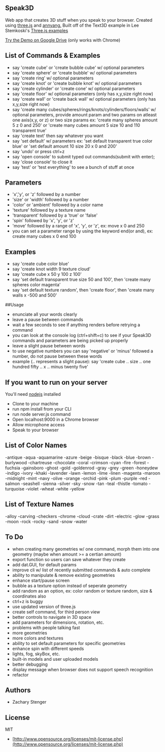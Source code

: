 ## Speak3D

Web app that creates 3D stuff when you speak to your browser. 
Created using [three.js](http://threejs.org) and [annyang.](https://www.talater.com/annyang/) 
Built off of the Text3D example in Lee Stemkoski's
[Three.js examples](http://stemkoski.github.io/Three.js/index.html)

[Try the Demo on Google Drive](http://googledrive.com/host/0B5KjNubMIcDvSnNtVnhNemsxd2M/index.html) (only works with Chrome)

## List of Commands & Examples

  - say 'create cube' or 'create bubble cube' w/ optional parameters
  - say 'create sphere' or 'create bubble' w/ optional parameters
  - say 'create ring' w/ optional parameters
  - say 'create knot' or 'create bubble knot' w/ optional parameters
  - say 'create cylinder' or 'create cone' w/ optional parameters
  - say 'create floor' w/ optional parameters (only has x,y,size right now)
  - say 'create wall' or 'create back wall' w/ optional parameters (only has x,y,size right now)
  - say 'create many cubes/spheres/rings/knots/cylinders/floors/walls' w/ optional parameters, provide amount param and two params on atleast one axis(x,y, or z) or two size params ex: 'create many spheres amount 5 z 0 and 250' or 'create many cubes amount 5 size 10 and 110 transparent true'
  - say 'create text' then say whatever you want
  - say 'set default' w/ parameters ex: 'set default transparent true color blue' or 'set default amount 10 size 20 x 0 and 200'
  - say 'undo' or press ctrl+z
  - say 'open console' to submit typed out commands(submit with enter); say 'close console' to close it
  - say 'test' or 'test everything' to see a bunch of stuff at once

## Parameters

  - 'x','y', or 'z' followed by a number
  - 'size' or 'width' followed by a number
  - 'color' or 'ambient' followed by a color name
  - 'texture' followed by a texture name
  - 'transparent' followed by a 'true' or 'false'
  - 'spin' followed by 'x', 'y', or 'z'
  - 'move' followed by a range of 'x', 'y', or 'z', ex: move x 0 and 250
  - you can set a parameter range by using the keyword end(or and), ex: create many cubes x 0 end 100

## Examples

  - say 'create cube color blue'
  - say 'create knot width 9 texture cloud'
  - say 'create cube x 50 y 100 z 100' 
  - say 'set default transparent true size 50 and 100', then 'create many spheres color magenta'
  - say 'set default texture random', then 'create floor', then 'create many walls x -500 and 500'


##Usage

  - enunciate all your words clearly
  - leave a pause between commands
  - wait a few seconds to see if anything renders before retrying a command
  - you can look at the console log (ctrl+shift+c) to see if your Speak3D commands and parameters are being picked up properly
  - leave a slight pause between words
  - to use negative numbers you can say 'negative' or 'minus' followed a number, do not pause between these words
  - example (.. represents a slight pause): say 'create cube .. size .. one hundred fifty .. x .. minus twenty five'

## If you want to run on your server 

You'll need [nodejs](http://nodejs.org/) installed
  - Clone to your machine
  - run npm install from your CLI
  - run node server.js command
  - Open localhost:9000 in a Chrome browser
  - Allow microphone access
  - Speak to your browser

## List of Color Names

  -antique
  -aqua
  -aquamarine
  -azure
  -beige
  -bisque
  -black
  -blue
  -brown
  -burlywood
  -chartreuse
  -chocolate
  -coral
  -crimson
  -cyan
  -fire
  -forest
  -fuchsia
  -gainsboro
  -ghost
  -gold
  -goldenrod
  -gray
  -grey
  -green
  -honeydew
  -indigo
  -ivory
  -khaki
  -lavender
  -lawn
  -lemon
  -lime
  -linen
  -magenta
  -maroon
  -midnight
  -mint
  -navy
  -olive
  -orange
  -orchid
  -pink
  -plum
  -purple
  -red
  -salmon
  -seashell
  -sienna
  -silver
  -sky
  -snow
  -tan
  -teal
  -thistle
  -tomato
  -turquoise
  -violet
  -wheat
  -white
  -yellow

## List of Texture Names
  
  -alloy
  -carving
  -checkers
  -chrome
  -cloud
  -crate
  -dirt
  -electric
  -glow
  -grass
  -moon
  -rock
  -rocky
  -sand
  -snow
  -water

## To Do

  - when creating many geometries w/ one command, morph them into one geometry (maybe when amount >= a certian amount)
  - export function so users can save whatever they create
  - add dat.GUI, for default params
  - improve cli w/ list of recently submitted commands & auto complete
  - ability to manipulate & remove existing geometries
  - enhance start/pause screen
  - bubble as a texture option instead of seperate geometry
  - add random as an option, ex: color random or texture random, size & coordinates also
  - ctrl+z is buggy
  - use updated version of three.js
  - create self command, for third person view
  - better controls to navigate in 3D space
  - add parameters for dimensions, rotation, etc.
  - problems with people talking fast
  - more geometries
  - more colors and textures
  - ability to set default parameters for specific geometries 
  - enhance spin with different speeds
  - lights, fog, skyBox, etc.
  - built-in models and user uploaded models
  - better debugging
  - display message when browser does not support speech recognition
  - refactor

## Authors

* Zachary Stenger

## License

MIT

* [http://www.opensource.org/licenses/mit-license.php](http://www.opensource.org/licenses/mit-license.php)